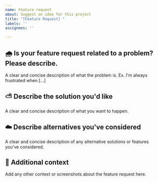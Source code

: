 ```yaml
---
name: Feature request
about: Suggest an idea for this project
title: "[Feature Request] "
labels: ''
assignees: ''

---
```


<!--
Thank you for submitting an issue to us!
Please check if there are existing related issues before submitting to avoid duplication.

感谢您向我们提交问题！
请在提交前检查是否已有相关问题，以防重复。
为了方便其他人搜索，内容请尽量使用英文。（不是硬性要求）
-->

## :cloud_with_rain: **Is your feature request related to a problem? Please describe.**
A clear and concise description of what the problem is. Ex. I'm always frustrated when [...]

## :partly_sunny: **Describe the solution you'd like**
A clear and concise description of what you want to happen.

## :cloud: **Describe alternatives you've considered**
A clear and concise description of any alternative solutions or features you've considered.

## :star2: **Additional context**
Add any other context or screenshots about the feature request here.
